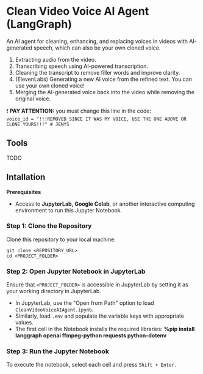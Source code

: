 # Clean Video Voice AI Agent (LangGraph)

An AI agent for cleaning, enhancing, and replacing voices in videos with AI-generated speech, which can also be your own cloned voice.

1. Extracting audio from the video.
2. Transcribing speech using AI-powered transcription.
3. Cleaning the transcript to remove filler words and improve clarity.
4. (ElevenLabs) Generating a new AI voice from the refined text. You can use your own cloned voice!
5. Merging the AI-generated voice back into the video while removing the original voice.

❗ **PAY ATTENTION:** you must change this line in the code:<br>
```voice_id = "!!!REMOVED SINCE IT WAS MY VOICE, USE THE ONE ABOVE OR CLONE YOURS!!!" # JENYS```

## Tools

TODO

## Intallation

<b>Prerequisites</b>

* Access to <b>JupyterLab, Google Colab</b>, or another interactive computing environment to run this Jupyter Notebook.

### Step 1: Clone the Repository

Clone this repository to your local machine:
```
git clone <REPOSITORY_URL>
cd <PROJECT_FOLDER>
```

### Step 2: Open Jupyter Notebook in JupyterLab

Ensure that ```<PROJECT_FOLDER>``` is accessible in JupyterLab by setting it as your working directory in JupyterLab.
 * In JupyterLab, use the "Open from Path" option to load ```CleanVideoVoiceAIAgent.ipynb```.
 * Similarly, load ```.env``` and populate the variable keys with appropriate values.
 * The first cell in the Notebook installs the required libraries: **%pip install langgraph openai ffmpeg-python requests python-dotenv**

### Step 3: Run the Jupyter Notebook

To execute the notebook, select each cell and press ```Shift + Enter```.
